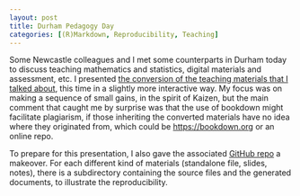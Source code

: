 ```yaml
---
layout: post
title: Durham Pedagogy Day
categories: [(R)Markdown, Reproducibility, Teaching]
---
```


Some Newcastle colleagues and I met some counterparts in Durham today to discuss teaching mathematics and statistics, digital materials and assessment, etc. I presented [the conversion of the teaching materials that I talked about](/slides/bookdown_20231208.html), this time in a slightly more interactive way. My focus was on making a sequence of small gains, in the spirit of Kaizen, but the main comment that caught me by surprise was that the use of bookdown might facilitate plagiarism, if those inheriting the converted materials have no idea where they originated from, which could be https://bookdown.org or an online repo.

To prepare for this presentation, I also gave the associated [GitHub repo](https://github.com/clement-lee/teaching-materials-template) a makeover. For each different kind of materials (standalone file, slides, notes), there is a subdirectory containing the source files and the generated documents, to illustrate the reproducibility.

